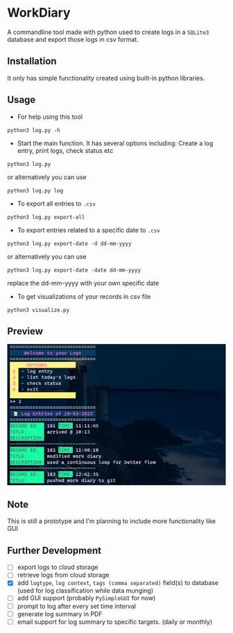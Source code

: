 # WorkDiary

A commandline tool made with python used to create logs in a `SQLite3` database and export those logs in csv format.

## Installation

It only has simple functionality created using built-in python libraries.

## Usage

- For help using this tool
```
python3 log.py -h
```
- Start the main function. It has several options including: Create a log entry, print logs, check status etc
```
python3 log.py
```
or alternatively you can use
```
python3 log.py log
```
- To export all entries to `.csv`
```
python3 log.py export-all
```
- To export entries related to a specific date to `.csv`
```
python3 log.py export-date -d dd-mm-yyyy
```
or alternatively you can use
```
python3 log.py export-date -date dd-mm-yyyy
```
replace the dd-mm-yyyy with your own specific date

- To get visualizations of your records in csv file
```
python3 visualize.py
```
## Preview
![Alt text](docs/images/preview/Screenshot_1.png)
## Note

This is still a prototype and I'm planning to include more functionality like GUI

## Further Development
- [ ] export logs to cloud storage
- [ ] retrieve logs from cloud storage
- [x] add `logtype`, `log context`, `tags (comma separated)` field(s) to database (used for log classification while data munging)
- [ ] add GUI support (probably `PySimpleGUI` for now)
- [ ] prompt to log after every set time interval
- [ ] generate log summary in PDF
- [ ] email support for log summary to specific targets. (daily or monthly) 
